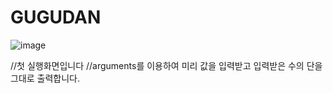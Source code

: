 # GUGUDAN
![image](https://user-images.githubusercontent.com/102034804/164622226-1fcfcfae-dd0e-489a-bcd3-fb362a6ad752.png)

//첫 실행화면입니다
//arguments를 이용하여 미리 값을 입력받고 입력받은 수의 단을 그대로 출력합니다.
